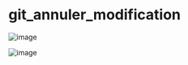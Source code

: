 # git_annuler_modification

![image](https://github.com/techerbeatrice/git_annuler_modification/assets/138071140/4507fb59-871e-4b81-b57d-c4242a47d81d)

![image](https://github.com/techerbeatrice/git_annuler_modification/assets/138071140/bd6f06f8-64ed-4bf1-8bb3-f00a3a39d509)
